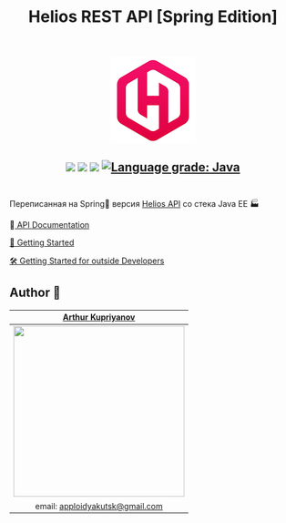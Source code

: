<h1 align=center>Helios REST API [Spring Edition]</h1>
<h2 align=center><br/>
<img src="docs/img/README/logo.jpg" />
    <br />
<br/>
  <img src="https://heroku-badge.herokuapp.com/?app=helios-service&style=flat&svg=1" />
  <img src="https://github.com/AppLoidx/helios-rest-api-spring/workflows/Java%20CI/badge.svg" />
  <img src="https://img.shields.io/lgtm/alerts/g/AppLoidx/helios-rest-api-spring.svg?logo=lgtm&logoWidth=18" />
  <a href="https://lgtm.com/projects/g/AppLoidx/helios-rest-api-spring/context:java"><img alt="Language grade: Java" src="https://img.shields.io/lgtm/grade/java/g/AppLoidx/helios-rest-api-spring.svg?logo=lgtm&logoWidth=18"/></a>
  <br/><br/></h2>


Переписанная на Spring🍃 версия [Helios API](https://github.com/AppLoidx/helios-rest-api) со стека Java EE 🏭



📗<a href="https://helios-service.herokuapp.com/swagger-ui.html"> API Documentation</a>

[🏃 Getting Started](docs/GettingStarted.md)

[ 🛠  Getting Started for outside Developers](docs\GettingStartedForOutsideDevelopers.md)



## Author 🖤 

|[Arthur Kupriyanov](https://github.com/AppLoidx)|
| :------------------------:|
|<img src="https://avatars1.githubusercontent.com/u/32590754?s=460&v=4" width=300 height=300 />|
|email: [apploidyakutsk@gmail.com](mailto:apploidyakutsk@gmail.com)|

